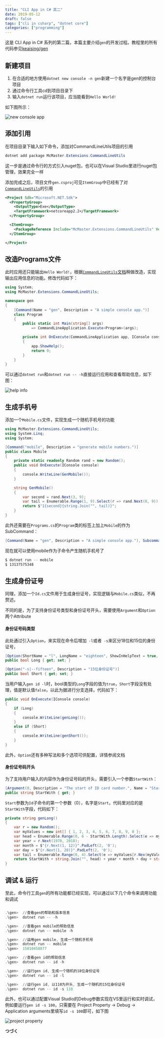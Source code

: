 ```yaml
---
title: "CLI App in C# 其二"
date: 2019-05-12
draft: false
tags: ["cli in csharp", "dotnet core"]
categories: ["programming"]
---
```


这是 CLI App in C# 系列的第二篇，本篇主要介绍`gen`的开发过程。教程里的所有代码参见[keaising/gen](https://github.com/keaising/gen)

## 新建项目

1. 在合适的地方使用`dotnet new console -n gen`新建一个名字是gen的控制台项目
2. 通过命令行工具cd到项目目录下
3. 输入`dotnet run`运行该项目，应当能看到`Hello World!`

如下图所示：

![new console app](/images/cli-in-csharp/new-console-app.png)

## 添加引用

在项目目录下输入如下命令，添加对CommandLineUtils项目的引用

```powershell
dotnet add package McMaster.Extensions.CommandLineUtils
```
这一步是通过命令行的方式引入nuget包，也可以在Visual Studio里进行nuget包管理，效果完全一样

添加完成之后，项目文件`gen.csproj`可见`ItemGroup`中已经有了对[`CommandLineUtils`](https://github.com/natemcmaster/CommandLineUtils)的引用

```xml
<Project Sdk="Microsoft.NET.Sdk">
  <PropertyGroup>
    <OutputType>Exe</OutputType>
    <TargetFramework>netcoreapp2.2</TargetFramework>
  </PropertyGroup>

  <ItemGroup>
    <PackageReference Include="McMaster.Extensions.CommandLineUtils" Version="2.3.4" />
  </ItemGroup>

</Project>
```

## 改造Programs文件

此时应用还只能输出`Hello World!`，根据[`CommandLineUtils`文档](https://github.com/natemcmaster/CommandLineUtils/blob/master/docs/samples/subcommands/nested-types/Program.cs)稍做改造，实现输出应用信息的功能。修改代码如下：

```C#
using System;
using McMaster.Extensions.CommandLineUtils;

namespace gen
{
    [Command(Name = "gen", Description = "A simple console app.")]
    class Program
    {
        public static int Main(string[] args)
            => CommandLineApplication.Execute<Program>(args);

        private int OnExecute(CommandLineApplication app, IConsole console)
        {
            app.ShowHelp();
            return 0;
        }
    }
}
```

可以通过`dotnet run`和`dotnet run -- -h`直接运行应用和查看帮助信息，如下图：

![help info](/images/cli-in-csharp/help-info.png)

## 生成手机号

添加一个`Mobile.cs`文件，实现生成一个随机手机号的功能

```C#
using McMaster.Extensions.CommandLineUtils;
using System.Linq;
using System;

[Command("mobile", Description = "generate mobile numbers.")]
public class Mobile
{
    private static readonly Random rand = new Random();
    public void OnExecute(IConsole console)
    {
        console.WriteLine(GenMobile());
    }

    string GenMobile()
    {
        var second = rand.Next(3, 9);
        var tail = Enumerable.Range(1, 9).Select(r => rand.Next(0, 9));
        return $"1{second}{string.Join("", tail)}";
    }
}
```

此外还需要在`Programs.cs`的`Program`类的标签上加上`Mobile`的作为SubCommand：

```C#
[Command(Name = "gen", Description = "A simple console app."), Subcommand(typeof(Mobile))]
```
现在就可以使用mobile作为子命令产生随机手机号了

``` bash
$ dotnet run -- mobile
$ 13137575348
```
## 生成身份证号

同理，添加一个`Id.cs`文件用于生成身份证号，实现逻辑与`Mobile.cs`类似，不再赘述。

不同的是，为了支持身份证号类型和身份证号开头，需要使用`Argument`和`Option`两个Attribute

#### 身份证号码类型

此处通过引入`Option`，来实现在命令后增加` -l`或者` -s`来区分18位和15位的身份证号，

```cs
[Option(ShortName = "l", LongName = "eighteen", ShowInHelpText = true, Description = "18位身份证号")]
public bool Long { get; set; }

[Option("-s|--fifteen", Description = "15位身份证号")]
public bool Short { get; set; }
```

当用户输入`gen id -l`时，bool类型的`Long`字段的值为`true`，`Short`字段没有处理，值是默认值`false`，以此为据进行分支选择，代码如下：

```cs
public void OnExecute(IConsole console)
{
	if (Long)
	{
		console.WriteLine(genLong());
	}
	else if (Short)
	{
		console.WriteLine(genShort());
	}
}

```

此外，`Option`还有多种写法和多个选项可供配置，详情参阅文档

#### 身份证号码开头

为了支持用户输入的内容作为身份证号码的开头，需要引入一个参数`StartWith`：

```cs
[Argument(0, Description = "The start of ID card number.", Name = "Start")]
public string StartWith { get; }
```

`Start`参数为`Id`子命令的第一个参数（0），名字是`Start`，代码里对应的是`StartWith`字段，代码如下：

```cs
private string genLong()
{
	var r = new Random();
	var myValues = new int[] { 1, 2, 3, 4, 5, 6, 7, 8, 9, 0 }; 
	var head = Enumerable.Range(0, 6 - StartWith.Length).Select(e => myValue[r.Next(myValues.Length)]);
	var year = r.Next(1970, 2018);
	var month = $"{r.Next(1, 12)}".PadLeft(2, '0');
	var day = $"{r.Next(1, 28)}".PadLeft(2, '0');
	var tail = Enumerable.Range(0, 4).Select(e => myValues[r.Nex(myValues.Length)]);
	return StartWith + string.Join("", head) + year + month + day + string.Join("", tail);
}
```

## 调试 & 运行

至此，命令行工具`gen`的所有功能都已经实现，可以通过以下几个命令来调用功能和调试

```powershell

.\gen>  //查看gen的帮助和版本信息
.\gen>  dotnet run -- -h

.\gen>  //查看gen mobile的帮助信息
.\gen>  dotnet run -- mobile -h

.\gen>  //运用gen mobile, 生成一个随机手机号
.\gen>  dotnet run -- mobile 
.\gen>  15810458877

.\gen>  //查看gen id的帮助信息
.\gen>  dotnet run -- id -h

.\gen>  //运行gen id, 生成一个随机的18位身份证号
.\gen>  dotnet run -- id -l

.\gen>  //运行gen id, 以110为开头, 生成一个随机的15位身份证号
.\gen>  dotnet run -- id -s 110

```

此外，也可以通过配置Visual Studio的Debug参数实现在VS里运行和实时调试，例如要运行`gen id -s 100`，只需要在 Project Property -> Debug -> Application arguments里填写`id -s 100`即可，如下图

![project property](/images/cli-in-csharp/project-property.png)

**つづく** 
